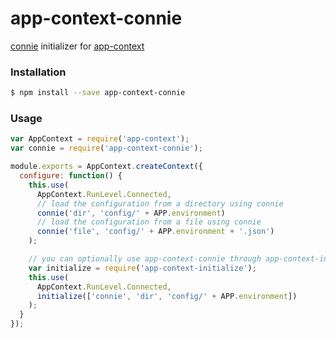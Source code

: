 # app-context-connie

[connie](https://www.npmjs.com/package/connie) initializer for [app-context](https://www.npmjs.com/package/app-context)

### Installation

```bash
$ npm install --save app-context-connie
```

### Usage

```javascript
var AppContext = require('app-context');
var connie = require('app-context-connie');

module.exports = AppContext.createContext({
  configure: function() {
    this.use(
      AppContext.RunLevel.Connected,
      // load the configuration from a directory using connie
      connie('dir', 'config/' + APP.environment)
      // load the configuration from a file using connie
      connie('file', 'config/' + APP.environment + '.json')
    );

    // you can optionally use app-context-connie through app-context-initialize
    var initialize = require('app-context-initialize');
    this.use(
      AppContext.RunLevel.Connected,
      initialize(['connie', 'dir', 'config/' + APP.environment])
    );
  }
});
```
